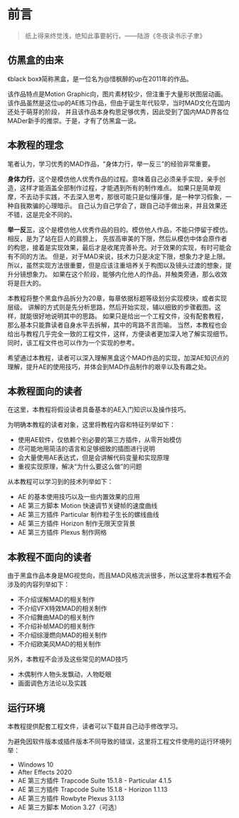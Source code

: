 # 前言

> 纸上得来终觉浅，绝知此事要躬行。——陆游《冬夜读书示子聿》

## 仿黑盒的由来

《black box》简称黑盒，是一位名为@惜枫醉的up在2011年的作品。

该作品特点是Motion Graphic向，图片素材较少，但注重于大量形状图层动画。该作品虽然是这位up的AE练习作品，但由于诞生年代较早，当时MAD文化在国内还处于萌芽的阶段，
并且该作品本身构思足够优秀，因此受到了国内MAD界各位MADer新手的推崇。于是，才有了仿黑盒一说。

## 本教程的理念

笔者认为，学习优秀的MAD作品，“身体力行，举一反三”的经验非常重要。

**身体力行**，这个是模仿他人优秀作品的过程。意味着自己必须亲手实现，亲手创造，这样才能涵盖全部制作过程，才能遇到所有的制作难点。 如果只是简单观摩，不去动手实践，不去深入思考，那很可能只是似懂非懂，是一种学习假象，一种自我欺骗的心理暗示。
自己认为自己学会了，跟自己动手做出来，并且效果还不错，这是完全不同的。

**举一反三**，这个是模仿他人优秀作品的目的。模仿他人作品，不能只停留于模仿。相反，是为了站在巨人的肩膀上， 先拔高审美的下限，然后从模仿中体会原作者的构思，接着是实现效果，最后才是收尾完善补充。对于效果的实现，有时可能会有不同的方法。
但是，对于MAD来说，技术力只是决定下限，想象力才是上限。所以，虽然实现方法很重要，但是应该注重培养关于构图以及镜头过渡的想象，提升分镜想象力。
如果在这个阶段，能够内化他人的作品，并触类旁通，那么收效将是巨大的。

本教程将整个黑盒作品拆分为20章，每章依据标题等级划分实现模块，或者实现层级。 讲解的方式则是先分析思路，然后开始实现，辅以细致的步骤截图。这样，就能很好地说明其中的思路。
如果只是给出一个工程文件，没有配套教程，那么基本只能靠读者自身水平去拆解，其中的弯路不言而喻。 当然，本教程也会给出与教程几乎完全一致的工程文件，这样，方便读者更加深入地了解实现细节。同时，该工程文件也可以作为一个实现的参考。

希望通过本教程，读者可以深入理解黑盒这个MAD作品的实现，加深AE知识点的理解，提升AE的使用技巧，并体会到MAD作品制作的艰辛以及有趣之处。

## 本教程面向的读者

在这里，本教程将假设读者具备基本的AE入门知识以及操作技巧。

为明确本教程的读者对象，这里将教程内容和特征列举如下：

- 使用AE软件，仅依赖个别必要的第三方插件，从零开始模仿
- 尽可能地用简洁的语言和足够细致的插图进行说明
- 会大量使用AE表达式，但是会讲解代码变量和实现原理
- 重视实现原理，解决“为什么要这么做”的问题

从本教程可以学习到的技术列举如下：

- AE 的基本使用技巧以及一些内置效果的应用
- AE 第三方脚本 Motion 快速调节关键帧的速度曲线
- AE 第三方插件 Particular 制作粒子生长的螺线曲线
- AE 第三方插件 Horizon 制作无限天空背景
- AE 第三方插件 Plexus 制作网格

## 本教程不面向的读者

由于黑盒作品本身是MG视觉向，而且MAD风格流派很多，所以这里将本教程不会涉及的内容列举如下：

- 不介绍误解MAD的相关制作
- 不介绍VFX特效MAD的相关制作
- 不介绍舞曲MAD的相关制作
- 不介绍补帧MAD的相关制作
- 不介绍综漫燃向MAD的相关制作
- 不介绍欧美风MAD的相关制作

另外，本教程不会涉及这些常见的MAD技巧

- 木偶制作人物头发飘动，人物眨眼
- 画面调色方法论以及实践

## 运行环境

本教程提供配套工程文件，读者可以下载并自己动手修改学习。

为避免因软件版本或插件版本不同导致的错误，这里将工程文件使用的运行环境列举：

- Windows 10
- After Effects 2020
- AE 第三方插件 Trapcode Suite 15.1.8 - Particular 4.1.5
- AE 第三方插件 Trapcode Suite 15.1.8 - Horizon 1.1.13
- AE 第三方插件 Rowbyte Plexus 3.1.13
- AE 第三方脚本 Motion 3.27（可选）

